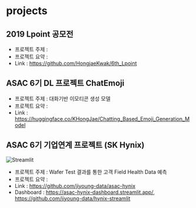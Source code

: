 # projects

## 2019 Lpoint 공모전
- 프로젝트 주제 : 
- 프로젝트 요약 : 
- Link : https://github.com/HongjaeKwak/6th_Lpoint

## ASAC 6기 DL 프로젝트 ChatEmoji
- 프로젝트 주제 : 대화기반 이모티콘 생성 모델
- 프로젝트 요약 : 
- Link : https://huggingface.co/KHongJae/Chatting_Based_Emoji_Generation_Model

## ASAC 6기 기업연계 프로젝트 (SK Hynix)
![Streamlit](https://img.shields.io/badge/Streamlit-%23FE4B4B.svg?style=for-the-badge&logo=streamlit&logoColor=white)
- 프로젝트 주제 : Wafer Test 결과를 통한 고객 Field Health Data 예측
- 프로젝트 요약 :
- Link : https://github.com/jiyoung-data/asac-hynix
- Dashboard : https://asac-hynix-dashboard.streamlit.app/, https://github.com/jiyoung-data/hynix-streamlit
